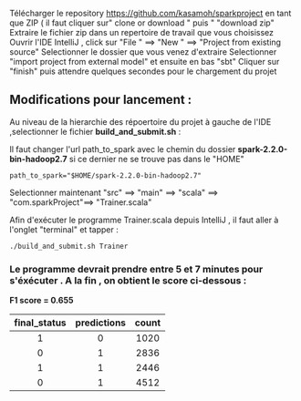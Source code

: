 
Télécharger le repository https://github.com/kasamoh/sparkproject en tant que ZIP  ( il faut cliquer sur" clone or download " puis "
"download zip"
Extraire le fichier zip dans un repertoire de travail que vous choisissez 
Ouvrir l'IDE IntelliJ , click sur "File " ==> "New " ==> "Project from existing source"
Selectionner le dossier que vous venez d'extraire 
Selectionner "import project from external model" et ensuite en bas "sbt"
Cliquer sur "finish" puis attendre quelques secondes pour le chargement du projet

## Modifications pour lancement :
Au niveau de la hierarchie des répoertoire du projet à gauche de l'IDE ,selectionner le fichier **build_and_submit.sh** :

Il faut changer l'url path_to_spark avec le chemin du dossier **spark-2.2.0-bin-hadoop2.7**  si ce dernier ne se trouve pas dans le "HOME"
```
path_to_spark="$HOME/spark-2.2.0-bin-hadoop2.7"
```

Selectionner maintenant "src" ==> "main" ==> "scala" ==> "com.sparkProject"==> "Trainer.scala"

Afin d'exécuter le programme Trainer.scala depuis IntelliJ , il faut aller à l'onglet "terminal" et tapper : 

```
./build_and_submit.sh Trainer
```

### Le programme devrait prendre entre 5 et 7 minutes pour s'éxécuter . A la fin , on obtient le score ci-dessous : 

**F1 score = 0.655**


| final_status | predictions | count |
|:---------:|:-----------:|:-------:|
| 1         | 0           |   1020  |
| 0         | 1           |   2836  |
| 1         | 1           |   2446  |
| 0         | 1           |   4512  |
